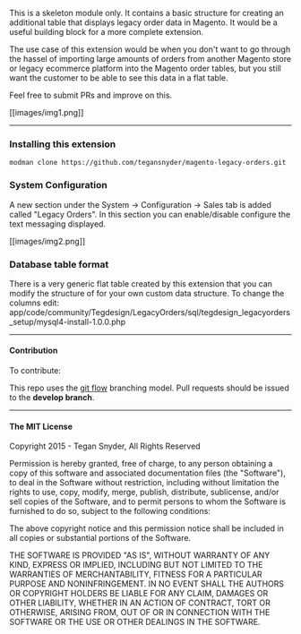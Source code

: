 This is a skeleton module only. It contains a basic structure for creating an additional table that displays legacy order data in Magento. It would be a useful building block for a more complete extension.

The use case of this extension would be when you don't want to go through the hassel of importing large amounts of orders from another Magento store or legacy ecommerce platform into the Magento order tables, but you still want the customer to be able to see this data in a flat table.

Feel free to submit PRs and improve on this.

[[images/img1.png]]

--------------

### Installing this extension
```
modman clone https://github.com/tegansnyder/magento-legacy-orders.git
```

### System Configuration
A new section under the System -> Configuration -> Sales tab is added called "Legacy Orders". In this section you can enable/disable configure the text messaging displayed.

[[images/img2.png]]


### Database table format

There is a very generic flat table created by this extension that you can modify the structure of for your own custom data structure. To change the columns edit:
app/code/community/Tegdesign/LegacyOrders/sql/tegdesign_legacyorders_setup/mysql4-install-1.0.0.php

--------------

#### Contribution

To contribute:

This repo uses the [git flow](https://www.atlassian.com/git/tutorials/comparing-workflows/gitflow-workflow) branching model. Pull requests should be issued to the **develop branch**.

--------------

#### The MIT License

Copyright 2015 - Tegan Snyder, All Rights Reserved

Permission is hereby granted, free of charge, to any person obtaining a copy
of this software and associated documentation files (the "Software"), to deal
in the Software without restriction, including without limitation the rights
to use, copy, modify, merge, publish, distribute, sublicense, and/or sell
copies of the Software, and to permit persons to whom the Software is
furnished to do so, subject to the following conditions:

The above copyright notice and this permission notice shall be included in
all copies or substantial portions of the Software.

THE SOFTWARE IS PROVIDED "AS IS", WITHOUT WARRANTY OF ANY KIND, EXPRESS OR
IMPLIED, INCLUDING BUT NOT LIMITED TO THE WARRANTIES OF MERCHANTABILITY,
FITNESS FOR A PARTICULAR PURPOSE AND NONINFRINGEMENT. IN NO EVENT SHALL THE
AUTHORS OR COPYRIGHT HOLDERS BE LIABLE FOR ANY CLAIM, DAMAGES OR OTHER
LIABILITY, WHETHER IN AN ACTION OF CONTRACT, TORT OR OTHERWISE, ARISING FROM,
OUT OF OR IN CONNECTION WITH THE SOFTWARE OR THE USE OR OTHER DEALINGS IN
THE SOFTWARE.